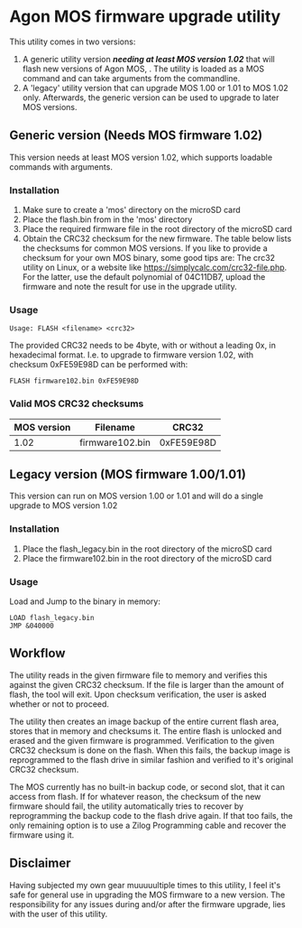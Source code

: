 # Agon MOS firmware upgrade utility
This utility comes in two versions:
1. A generic utility version ***needing at least MOS version 1.02*** that will flash new versions of Agon MOS, . The utility is loaded as a MOS command and can take arguments from the commandline.
2. A 'legacy' utility version that can upgrade MOS 1.00 or 1.01 to MOS 1.02 only. Afterwards, the generic version can be used to upgrade to later MOS versions.

## Generic version (Needs MOS firmware 1.02)
This version needs at least MOS version 1.02, which supports loadable commands with arguments.
### Installation
1. Make sure to create a 'mos' directory on the microSD card
2. Place the flash.bin from in the 'mos' directory
3. Place the required firmware file in the root directory of the microSD card
4. Obtain the CRC32 checksum for the new firmware. The table below lists the checksums for common MOS versions. If you like to provide a checksum for your own MOS binary, some good tips are: The crc32 utility on Linux, or a website like https://simplycalc.com/crc32-file.php. For the latter, use the default polynomial of 04C11DB7, upload the firmware and note the result for use in the upgrade utility.

### Usage
```console
Usage: FLASH <filename> <crc32>
```
The provided CRC32 needs to be 4byte, with or without a leading 0x, in hexadecimal format. I.e. to upgrade to firmware version 1.02, with checksum 0xFE59E98D can be performed with:
```console
FLASH firmware102.bin 0xFE59E98D
```

### Valid MOS CRC32 checksums

| MOS version | Filename        | CRC32      |
|-------------|-----------------|------------|
| 1.02        | firmware102.bin | 0xFE59E98D |

## Legacy version (MOS firmware 1.00/1.01)
This version can run on MOS version 1.00 or 1.01 and will do a single upgrade to MOS version 1.02
### Installation
1. Place the flash_legacy.bin in the root directory of the microSD card
2. Place the firmware102.bin in the root directory of the microSD card

### Usage
Load and Jump to the binary in memory:
```console
LOAD flash_legacy.bin
JMP &040000
```
## Workflow
The utility reads in the given firmware file to memory and verifies this against the given CRC32 checksum.
If the file is larger than the amount of flash, the tool will exit.
Upon checksum verification, the user is asked whether or not to proceed.

The utility then creates an image backup of the entire current flash area, stores that in memory and checksums it.
The entire flash is unlocked and erased and the given firmware is programmed.
Verification to the given CRC32 checksum is done on the flash. When this fails, the backup image is reprogrammed to the flash drive in similar fashion and verified to it's original CRC32 checksum.

The MOS currently has no built-in backup code, or second slot, that it can access from flash. If for whatever reason, the checksum of the new firmware should fail, the utility automatically tries to recover by reprogramming the backup code to the flash drive again. If that too fails, the only remaining option is to use a Zilog Programming cable and recover the firmware using it.

## Disclaimer
Having subjected my own gear muuuuultiple times to this utility, I feel it's safe for general use in upgrading the MOS firmware to a new version.
The responsibility for any issues during and/or after the firmware upgrade, lies with the user of this utility.


